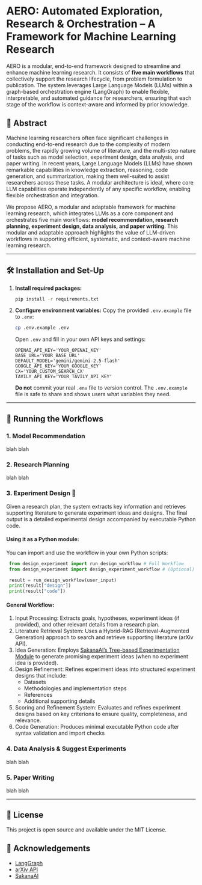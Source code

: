 # AERO: Automated Exploration, Research & Orchestration – A Framework for Machine Learning Research

AERO is a modular, end-to-end framework designed to streamline and enhance machine learning research. It consists of **five main workflows** that collectively support the research lifecycle, from problem formulation to publication. The system leverages Large Language Models (LLMs) within a graph-based orchestration engine (LangGraph) to enable flexible, interpretable, and automated guidance for researchers, ensuring that each stage of the workflow is context-aware and informed by prior knowledge.


## 📝 Abstract
Machine learning researchers often face significant challenges in conducting end-to-end research due to the complexity of modern problems, the rapidly growing volume of literature, and the multi-step nature of tasks such as model selection, experiment design, data analysis, and paper writing. In recent years, Large Language Models (LLMs) have shown remarkable capabilities in knowledge extraction, reasoning, code generation, and summarization, making them well-suited to assist researchers across these tasks. A modular architecture is ideal, where core LLM capabilities operate independently of any specific workflow, enabling flexible orchestration and integration.

We propose AERO, a modular and adaptable framework for machine learning research, which integrates LLMs as a core component and orchestrates five main workflows: **model recommendation, research planning, experiment design, data analysis, and paper writing**. This modular and adaptable approach highlights the value of LLM-driven workflows in supporting efficient, systematic, and context-aware machine learning research.


---

## 🛠️ Installation and Set-Up

1. **Install required packages:**
   ```bash
   pip install -r requirements.txt
   ```

2. **Configure environment variables:**
   Copy the provided `.env.example` file to `.env`:
     ```bash
     cp .env.example .env
     ```
   Open `.env` and fill in your own API keys and settings:
     ```
     OPENAI_API_KEY='YOUR_OPENAI_KEY'
     BASE_URL='YOUR_BASE_URL'
     DEFAULT_MODEL='gemini/gemini-2.5-flash'
     GOOGLE_API_KEY='YOUR_GOOGLE_KEY'
     CX='YOUR_CUSTOM_SEARCH_CX'
     TAVILY_API_KEY='YOUR_TAVILY_API_KEY'
     ```
   **Do not** commit your real `.env` file to version control. The `.env.example` file is safe to share and shows users what variables they need.

---

## 🚀 Running the Workflows

### 1. Model Recommendation
blah blah

### 2. Research Planning 
blah blah

### 3. Experiment Design 🧪
Given a research plan, the system extracts key information and retrieves supporting literature to generate experiment ideas and designs. The final output is a detailed experimental design accompanied by executable Python code.

#### Using it as a Python module:
You can import and use the workflow in your own Python scripts:
   ```python
    from design_experiment import run_design_workflow # Full Workflow 
    from design_experiment import design_experiment_workflow # (Optional) Langgraph Only 

    result = run_design_workflow(user_input)
    print(result["design"])
    print(result["code"])
   ```

#### General Workflow:
1. Input Processing: Extracts goals, hypotheses, experiment ideas (if provided), and other relevant details from a research plan.
2. Literature Retrieval System: Uses a Hybrid-RAG (Retrieval-Augmented Generation) approach to search and retrieve supporting literature (arXiv API).
3. Idea Generation: Employs [SakanaAI’s Tree-based Experimentation Module](https://github.com/SakanaAI/treequest) to generate promising experiment ideas (when no experiment idea is provided).
4. Design Refinement: Refines experiment ideas into structured experiment designs that include:
   - Datasets
   - Methodologies and implementation steps
   - References
   - Additional supporting details
5. Scoring and Refinement System: Evaluates and refines experiment designs based on key criterions to ensure quality, completeness, and relevance.
6. Code Generation: Produces minimal executable Python code after syntax validation and import checks 


### 4. Data Analysis & Suggest Experiments
blah blah

### 5. Paper Writing
blah blah

---


## 📄 License
This project is open source and available under the MIT License.


## 🤝 Acknowledgements
- [LangGraph](https://github.com/langchain-ai/langgraph)
- [arXiv API](https://arxiv.org/help/api/index)
- [SakanaAI](https://sakana.ai/)
